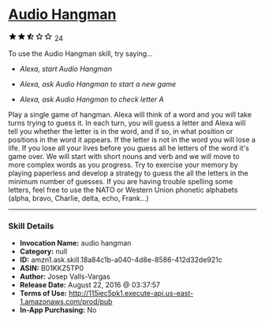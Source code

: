 # [Audio Hangman](http://alexa.amazon.com/#skills/amzn1.ask.skill.18a84c1b-a040-4d8e-8586-412d32de921c)
![2.2 stars](../../images/ic_star_black_18dp_1x.png)![2.2 stars](../../images/ic_star_black_18dp_1x.png)![2.2 stars](../../images/ic_star_half_black_18dp_1x.png)![2.2 stars](../../images/ic_star_border_black_18dp_1x.png)![2.2 stars](../../images/ic_star_border_black_18dp_1x.png) 24

To use the Audio Hangman skill, try saying...

* *Alexa, start Audio Hangman*

* *Alexa, ask Audio Hangman to start a new game*

* *Alexa, ask Audio Hangman to check letter A*

Play a single game of hangman. Alexa will think of a word and you will take turns trying to guess it. In each turn, you will guess a letter and Alexa will tell you whether the letter is in the word, and if so, in what position or positions in the word it appears. If the letter is not in the word you will lose a life. If you lose all your lives before you guess all he letters of the word it's game over. We will start with short nouns and verb and we will move to more complex words as you progress.
Try to exercise your memory by playing paperless and develop a strategy to guess the all the letters in the minimum number of guesses.
If you are having trouble spelling some letters, feel free to use the NATO or Western Union phonetic alphabets (alpha, bravo, Charlie, delta, echo, Frank...)

***

### Skill Details

* **Invocation Name:** audio hangman
* **Category:** null
* **ID:** amzn1.ask.skill.18a84c1b-a040-4d8e-8586-412d32de921c
* **ASIN:** B01KKZ5TP0
* **Author:** Josep Valls-Vargas
* **Release Date:** August 22, 2016 @ 03:37:57
* **Terms of Use:** http://115iec5pk1.execute-api.us-east-1.amazonaws.com/prod/pub
* **In-App Purchasing:** No
